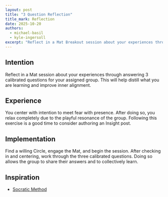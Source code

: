 ```yaml
---
layout: post
title: "3 Question Reflection"
title_mark: Reflection
date: 2025-10-20
authors:
  - michael-basil
  - kyle-ingersoll
excerpt: "Reflect in a Mat Breakout session about your experiences through answering 3 calibrated questions with your assigned group."
---
```


## Intention

Reflect in a Mat session about your experiences through answering 3 calibrated questions for your assigned group. This will help distill what you are learning and improve inner alignment.

## Experience

You center with intention to meet fear with presence. After doing so, you relax completely due to the playful resonance of the group. Following this exercise is a good time to consider authoring an Insight post.

## Implementation

Find a willing Circle, engage the Mat, and begin the session. After checking in and centering, work through the three calibrated questions. Doing so allows the group to share their answers and to collectively learn.

## Inspiration

- [Socratic Method](https://en.wikipedia.org/wiki/Socratic_method)

